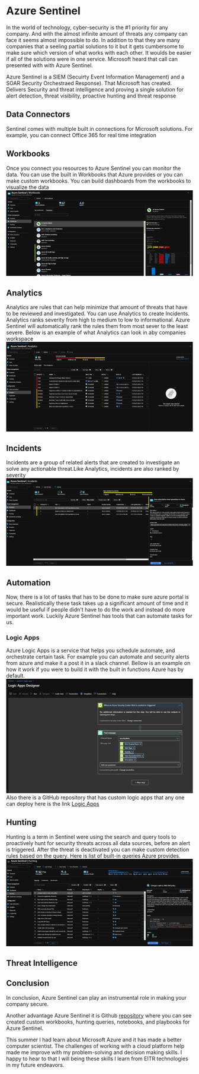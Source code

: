 # Azure Sentinel 
In the world of technology, cyber-security is the #1 priority for any company. And with the almost infinite amount of threats any company can face it seems almost impossible to do. In addition to that they are many companies that a seeling partial solutions to it but it gets cumbersome to make sure which version of what works with each other. It woulds be easier if all  of the solutions were in one service. Microsoft heard that call can presented with with Azure Sentinel.    

Azure Sentinel is a SIEM (Secuirty Event Information Management) and a SOAR Security Orchestraed Response). That Microsoft has created. Delivers Security and threat intelligence and proving a single solution for alert detection, threat visibility, proactive hunting and threat response

## Data Connectors 
Sentinel comes with multiple built in connections for Microsoft solutions. For example, you can connect Office 365 for real time integration

## Workbooks 
Once you connect you resources to Azure Sentinel you can monitor the data. You can use the built in Workbooks that Azure provides or you can make custom workbooks. You can build dashboards from the workbooks to visualize the data
![](images/workbooks.PNG)
## Analytics
Analytics are rules that can help minimize that amount of threats that have to be reviewed and investigated. You can use Analytics to create Incidents. Analytics ranks severity from high to medium to low to informational. Azure Sentinel will automatically rank the rules them from most sever to the least severe. Below is an example of what Analytics can look in aby companies workspace
![](images/analytics.png)
## Incidents 
Incidents are a group of related alerts that are created to investigate an solve any actionable threat.Like Analytics, incidents are also ranked by severity 
![](images/incidents.png)
## Automation
Now, there is a lot of tasks that has to be done to make sure azure portal is secure. Realistically these task takes up a significant amount of time and it would be useful if people didn't have to do the work and instead do more important work. Luckily Azure Sentinel has tools that can automate tasks for us. 
### Logic Apps
Azure Logic Apps is a service that helps you  schedule automate, and orchestrate certain task. For example you can automate and security alerts from azure and make it a post it in a slack channel. 
Bellow is an example on how it work if you were to build it with the built in functions Azure has by default. 
![](images/logicapp.png)
Also there is a GitHub repository that has custom logic apps that any one can deploy here is the  link 
[Logic Apps ](https://github.com/Azure/logicapps)
## Hunting 
Hunting is a term in Sentinel were using the search and query tools to proactively hunt for security threats across all data sources, before an alert is triggered. After the threat is deactivated you can make custom detection rules based on the query. Here is list of built-in queries Azure provides. 
![](images/hunting.png)
## Threat Intelligence 
## Conclusion
In conclusion, Azure Sentinel can play an instrumental role in making your company secure.

Another advantage Azure Sentinel it is Github [repository](https://github.com/Azure/Azure-Sentinel) where you can see created custom workbooks, hunting queries, notebooks, and playbooks for Azure Sentinel.

This summer I had learn about Microsoft Azure and it has made a better computer scientist.  The challenges of working with a cloud platform help made me improve with my problem-solving and decision making skills. I happy to hear to that I will being these skills I learn from EITR technologies in my future endeavors. 
